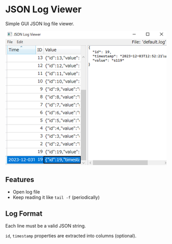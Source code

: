 # JSON Log Viewer

Simple GUI JSON log file viewer.

![Screenshot](docs/images/screenshot.png)

## Features

- Open log file
- Keep reading it like `tail -f` (periodically)

## Log Format

Each line must be a valid JSON string.

`id`, `timestamp` properties are extracted into columns (optional).
